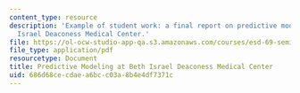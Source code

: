 ```yaml
---
content_type: resource
description: 'Example of student work: a final report on predictive modeling at Beth
  Israel Deaconess Medical Center.'
file: https://ol-ocw-studio-app-qa.s3.amazonaws.com/courses/esd-69-seminar-on-health-care-systems-innovation-fall-2010/686d68cecdaea6bcc03a8b4e4df7371c_MITESD_69F10_predmdlng_fnl.pdf
file_type: application/pdf
resourcetype: Document
title: Predictive Modeling at Beth Israel Deaconess Medical Center
uid: 686d68ce-cdae-a6bc-c03a-8b4e4df7371c
---
```

